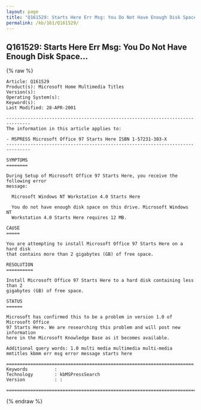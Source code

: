 ```yaml
---
layout: page
title: "Q161529: Starts Here Err Msg: You Do Not Have Enough Disk Space..."
permalink: /kb/161/Q161529/
---
```


## Q161529: Starts Here Err Msg: You Do Not Have Enough Disk Space...

{% raw %}

	Article: Q161529
	Product(s): Microsoft Home Multimedia Titles
	Version(s): 
	Operating System(s): 
	Keyword(s): 
	Last Modified: 28-APR-2001
	
	-------------------------------------------------------------------------------
	The information in this article applies to:
	
	- MSPRESS Microsoft Office 97 Starts Here ISBN 1-57231-303-X 
	-------------------------------------------------------------------------------
	
	SYMPTOMS
	========
	
	During Setup of Microsoft Office 97 Starts Here, you receive the following error
	message:
	
	  Microsoft Windows NT Workstation 4.0 Starts Here
	
	  You do not have enough disk space on this drive. Microsoft Windows NT
	  Workstation 4.0 Starts Here requires 12 MB.
	
	CAUSE
	=====
	
	You are attempting to install Microsoft Office 97 Starts Here on a hard disk
	that contains more than 2 gigabytes (GB) of free space.
	
	RESOLUTION
	==========
	
	Install Microsoft Office 97 Starts Here to a hard disk containing less than 2
	gigabytes (GB) of free space.
	
	STATUS
	======
	
	Microsoft has confirmed this to be a problem in version 1.0 of Microsoft Office
	97 Starts Here. We are researching this problem and will post new information
	here in the Microsoft Knowledge Base as it becomes available.
	
	Additional query words: 1.0 multi media multimedia multi-media mmtitles kbmm err msg error message starts here
	
	======================================================================
	Keywords          :  
	Technology        : kbMSPressSearch
	Version           : :
	
	=============================================================================
	

{% endraw %}
